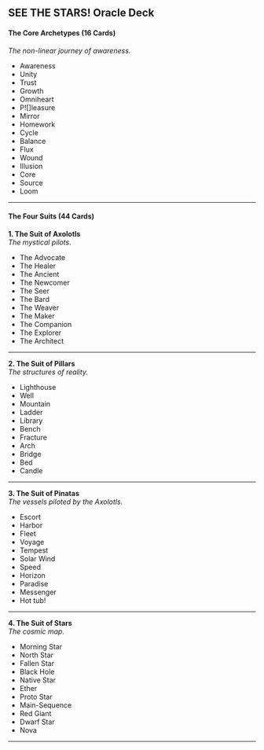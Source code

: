 SEE THE STARS! Oracle Deck
---
#### **The Core Archetypes (16 Cards)**

_The non-linear journey of awareness._

- Awareness
- Unity
- Trust
- Growth
- Omniheart
- P![]leasure
- Mirror
- Homework
- Cycle
- Balance
- Flux
- Wound
- Illusion
- Core
- Source
- Loom

---
#### **The Four Suits (44 Cards)**

**1. The Suit of Axolotls**  
_The mystical pilots._

- The Advocate
- The Healer
- The Ancient
- The Newcomer
- The Seer
- The Bard
- The Weaver
- The Maker
- The Companion
- The Explorer
- The Architect

***

**2. The Suit of Pillars**  
_The structures of reality._

- Lighthouse
- Well
- Mountain
- Ladder
- Library
- Bench
- Fracture
- Arch
- Bridge
- Bed
- Candle

***

**3. The Suit of Pinatas**  
_The vessels piloted by the Axolotls._

- Escort
- Harbor
- Fleet
- Voyage
- Tempest
- Solar Wind
- Speed
- Horizon
- Paradise
- Messenger
- Hot tub!

***

**4. The Suit of Stars**  
_The cosmic map._

- Morning Star
- North Star
- Fallen Star
- Black Hole
- Native Star
- Ether
- Proto Star
- Main-Sequence
- Red Giant
- Dwarf Star
- Nova

***
